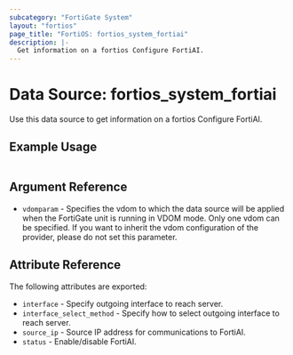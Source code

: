 ```yaml
---
subcategory: "FortiGate System"
layout: "fortios"
page_title: "FortiOS: fortios_system_fortiai"
description: |-
  Get information on a fortios Configure FortiAI.
---
```


# Data Source: fortios_system_fortiai
Use this data source to get information on a fortios Configure FortiAI.


## Example Usage

```hcl

```

## Argument Reference

* `vdomparam` - Specifies the vdom to which the data source will be applied when the FortiGate unit is running in VDOM mode. Only one vdom can be specified. If you want to inherit the vdom configuration of the provider, please do not set this parameter.

## Attribute Reference

The following attributes are exported:

* `interface` - Specify outgoing interface to reach server.
* `interface_select_method` - Specify how to select outgoing interface to reach server.
* `source_ip` - Source IP address for communications to FortiAI.
* `status` - Enable/disable FortiAI.
